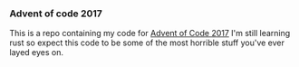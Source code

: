 ### Advent of code 2017
This is a repo containing my code for [Advent of Code 2017](http://adventofcode.com)
I'm still learning rust so expect this code to be some of the most horrible stuff you've ever layed eyes on.

